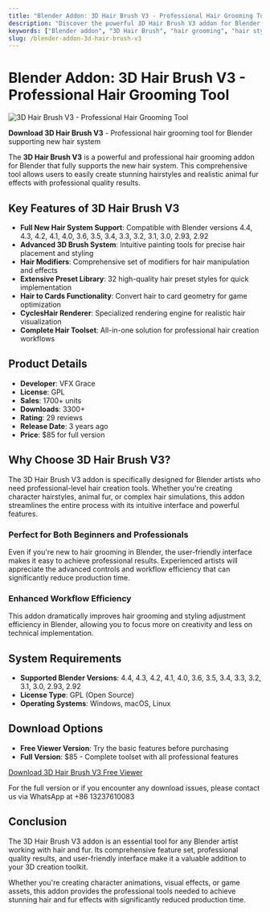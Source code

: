 ```yaml
---
title: "Blender Addon: 3D Hair Brush V3 - Professional Hair Grooming Tool"
description: "Discover the powerful 3D Hair Brush V3 addon for Blender. Create stunning hairstyles and animal fur with this professional hair grooming tool supporting the new hair system."
keywords: ["Blender addon", "3D Hair Brush", "hair grooming", "hair styling", "VFX Grace", "Blender hair tool"]
slug: /blender-addon-3d-hair-brush-v3
---
```


# Blender Addon: 3D Hair Brush V3 - Professional Hair Grooming Tool

![3D Hair Brush V3 - Professional Hair Grooming Tool](/img/3d-hair-brush-v3-main.jpg)

**Download 3D Hair Brush V3** - Professional hair grooming tool for Blender supporting new hair system

The **3D Hair Brush V3** is a powerful and professional hair grooming addon for Blender that fully supports the new hair system. This comprehensive tool allows users to easily create stunning hairstyles and realistic animal fur effects with professional quality results.

## Key Features of 3D Hair Brush V3

- **Full New Hair System Support**: Compatible with Blender versions 4.4, 4.3, 4.2, 4.1, 4.0, 3.6, 3.5, 3.4, 3.3, 3.2, 3.1, 3.0, 2.93, 2.92
- **Advanced 3D Brush System**: Intuitive painting tools for precise hair placement and styling
- **Hair Modifiers**: Comprehensive set of modifiers for hair manipulation and effects
- **Extensive Preset Library**: 32 high-quality hair preset styles for quick implementation
- **Hair to Cards Functionality**: Convert hair to card geometry for game optimization
- **CyclesHair Renderer**: Specialized rendering engine for realistic hair visualization
- **Complete Hair Toolset**: All-in-one solution for professional hair creation workflows

## Product Details

- **Developer**: VFX Grace
- **License**: GPL
- **Sales**: 1700+ units
- **Downloads**: 3300+
- **Rating**: 29 reviews
- **Release Date**: 3 years ago
- **Price**: $85 for full version

## Why Choose 3D Hair Brush V3?

The 3D Hair Brush V3 addon is specifically designed for Blender artists who need professional-level hair creation tools. Whether you're creating character hairstyles, animal fur, or complex hair simulations, this addon streamlines the entire process with its intuitive interface and powerful features.

### Perfect for Both Beginners and Professionals

Even if you're new to hair grooming in Blender, the user-friendly interface makes it easy to achieve professional results. Experienced artists will appreciate the advanced controls and workflow efficiency that can significantly reduce production time.

### Enhanced Workflow Efficiency

This addon dramatically improves hair grooming and styling adjustment efficiency in Blender, allowing you to focus more on creativity and less on technical implementation.

## System Requirements

- **Supported Blender Versions**: 4.4, 4.3, 4.2, 4.1, 4.0, 3.6, 3.5, 3.4, 3.3, 3.2, 3.1, 3.0, 2.93, 2.92
- **License Type**: GPL (Open Source)
- **Operating Systems**: Windows, macOS, Linux

## Download Options

- **Free Viewer Version**: Try the basic features before purchasing
- **Full Version**: $85 - Complete toolset with all professional features

[Download 3D Hair Brush V3 Free Viewer](https://superhivemarket.com/products/blender-addon--3d-hair-brush-v3)

For the full version or if you encounter any download issues, please contact us via WhatsApp at +86 13237610083

## Conclusion

The 3D Hair Brush V3 addon is an essential tool for any Blender artist working with hair and fur. Its comprehensive feature set, professional quality results, and user-friendly interface make it a valuable addition to your 3D creation toolkit.

Whether you're creating character animations, visual effects, or game assets, this addon provides the professional tools needed to achieve stunning hair and fur effects with significantly reduced production time.